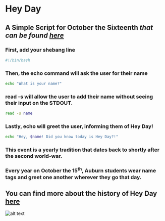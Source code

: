 # Hey Day

## A Simple Script for October the Sixteenth *that can be found **[here](https://github.com/Aswystun/Hey_Day)***

### First, add your shebang line

```bash
#!/bin/bash
```


### Then, the echo command will ask the user for their name
```bash
echo "What is your name?"
```
### read -s will allow the user to add their name without seeing their input on the STDOUT.
```bash
read -s name
```
### Lastly, echo will greet the user, informing them of Hey Day!
```bash
echo "Hey, $name! Did you know today is Hey Day?!"
```

### This event is a yearly tradition that dates back to shortly after the second world-war.
### Every year on October the 15<sup>th</sup>, Auburn students wear name tags and greet one another wherever they go that day.
## You can find more about the history of Hey Day **[here](https://sga.auburn.edu/hey-day/)** 
![alt text](https://sga.auburn.edu/wp-content/uploads/2024/10/20231018_Hey-Day_EOE_9422-768x512.jpg "Auburn")